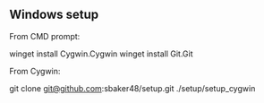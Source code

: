 Windows setup
--------------------------------------------------
From CMD prompt:

winget install Cygwin.Cygwin
winget install Git.Git

From Cygwin:

git clone git@github.com:sbaker48/setup.git
./setup/setup_cygwin
